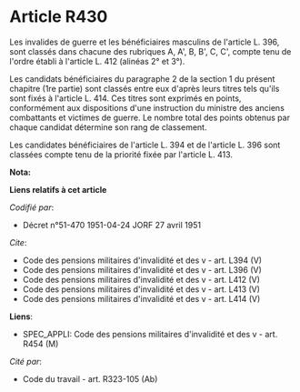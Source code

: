 # Article R430

Les invalides de guerre et les bénéficiaires masculins de l'article L. 396, sont classés dans chacune des rubriques A, A', B,
B', C, C', compte tenu de l'ordre établi à l'article L. 412 (alinéas 2° et 3°).

Les candidats bénéficiaires du paragraphe 2 de la section 1 du présent chapitre (1re partie) sont classés entre eux d'après
leurs titres tels qu'ils sont fixés à l'article L. 414. Ces titres sont exprimés en points, conformément aux dispositions
d'une instruction du ministre des anciens combattants et victimes de guerre. Le nombre total des points obtenus par chaque
candidat détermine son rang de classement.

Les candidates bénéficiaires de l'article L. 394 et de l'article L. 396 sont classées compte tenu de la priorité fixée par
l'article L. 413.

**Nota:**



**Liens relatifs à cet article**

_Codifié par_:

  - Décret n°51-470 1951-04-24 JORF 27 avril 1951

_Cite_:

  - Code des pensions militaires d'invalidité et des v - art. L394 (V)
  - Code des pensions militaires d'invalidité et des v - art. L396 (V)
  - Code des pensions militaires d'invalidité et des v - art. L412 (V)
  - Code des pensions militaires d'invalidité et des v - art. L413 (V)
  - Code des pensions militaires d'invalidité et des v - art. L414 (V)

**Liens**:

  - SPEC_APPLI: Code des pensions militaires d'invalidité et des v - art. R454 (M)

_Cité par_:

  - Code du travail - art. R323-105 (Ab)
